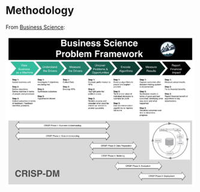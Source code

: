 # Methodology

From [Business Science](https://university.business-science.io/courses/246843/lectures/5029853):

![](../.gitbook/assets/image%20%284%29.png)

